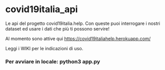 # covid19italia_api
Le api del progetto covid19italia.help. Con queste puoi interrogare i nostri dataset ed usare i dati che più ti possono servire!

Al momento sono attive qui https://covid19italiahelp.herokuapp.com/

Leggi i WIKI per le indicazioni di uso.

### Per avviare in locale: python3 app.py
